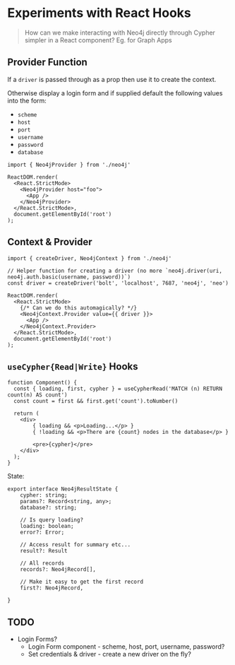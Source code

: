 # Experiments with React Hooks

> How can we make interacting with Neo4j directly through Cypher simpler in a React component?  Eg. for Graph Apps


## Provider Function

If a `driver` is passed through as a prop then use it to create the context.

Otherwise display a login form and if supplied default the following values into the form:
- `scheme`
- `host`
- `port`
- `username`
- `password`
- `database`


```tsx
import { Neo4jProvider } from './neo4j'

ReactDOM.render(
  <React.StrictMode>
    <Neo4jProvider host="foo">
      <App />
    </Neo4jProvider>
  </React.StrictMode>,
  document.getElementById('root')
);
```

## Context & Provider

```tsx
import { createDriver, Neo4jContext } from './neo4j'

// Helper function for creating a driver (no more `neo4j.driver(uri, neo4j.auth.basic(username, password))`)
const driver = createDriver('bolt', 'localhost', 7687, 'neo4j', 'neo')

ReactDOM.render(
  <React.StrictMode>
    {/* Can we do this automagically? */}
    <Neo4jContext.Provider value={{ driver }}>
      <App />
    </Neo4jContext.Provider>
  </React.StrictMode>,
  document.getElementById('root')
);
```

## `useCypher{Read|Write}` Hooks

```tsx
function Component() {
  const { loading, first, cypher } = useCypherRead('MATCH (n) RETURN count(n) AS count')
  const count = first && first.get('count').toNumber()

  return (
    <div>
        { loading && <p>Loading...</p> }
        { !loading && <p>There are {count} nodes in the database</p> }

        <pre>{cypher}</pre>
    </div>
  );
}
```

State:
```
export interface Neo4jResultState {
    cypher: string;
    params?: Record<string, any>;
    database?: string;

    // Is query loading?
    loading: boolean;
    error?: Error;

    // Access result for summary etc...
    result?: Result

    // All records
    records?: Neo4jRecord[],

    // Make it easy to get the first record
    first?: Neo4jRecord,

}
```



## TODO

- Login Forms?
  - Login Form component - scheme, host, port, username, password?
  - Set credentials & driver - create a new driver on the fly?
